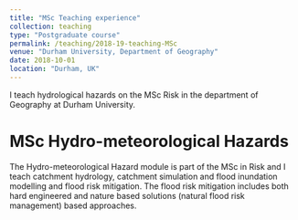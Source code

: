 ```yaml
---
title: "MSc Teaching experience"
collection: teaching
type: "Postgraduate course"
permalink: /teaching/2018-19-teaching-MSc
venue: "Durham University, Department of Geography"
date: 2018-10-01
location: "Durham, UK"
---
```

I teach hydrological hazards on the MSc Risk in the department of Geography at Durham University.

MSc Hydro-meteorological Hazards
======
The Hydro-meteorological Hazard module is part of the MSc in Risk and I teach catchment hydrology, catchment simulation and flood inundation modelling and flood risk mitigation. The flood risk mitigation includes both hard engineered and nature based solutions (natural flood risk management) based approaches.  
